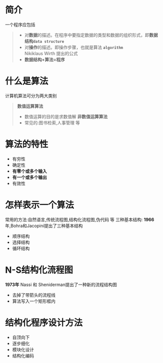 # 简介
一个程序应包括
> - 对**数据**的描述。在程序中要指定数据的类型和数据的组织形式，即**数据结构`data structure`**
> - 对**操作**的描述。即操作步骤，也就是算法 **`algorithm`**              
> Nikiklaus Wirth 提出的公式
> - **数据结构+算法=程序**
# 什么是算法
计算机算法可分为两大类别
> **数值运算算法**
> - 数值运算的目的是求数值解
> **非数值运算算法**
> - 常见的:图书检索,人事管理 等
# 算法的特性
- 有穷性
- 确定性
- **有零个或多个输入**
- **有一个或多个输出**
- 有效性
# 怎样表示一个算法
常用的方法:自然语言,传统流程图,结构化流程图,伪代码 等
三种基本结构: **1966**年,Bohra和Jacopini提出了三种基本结构
- 顺序结构
- 选择结构
- 循环结构
# N-S结构化流程图
**1973年** Nassi 和 Sheniderman提出了一种新的流程结构图
- 去掉了带箭头的流程线
- 算法写入一个矩形框内
# 结构化程序设计方法
- 自顶向下
- 逐步细化
- 模块化设计
- 结构化编码